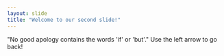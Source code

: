 ```yaml
---
layout: slide
title: "Welcome to our second slide!"
---
```

"No good apology contains the words 'if' or 'but'."
Use the left arrow to go back!
